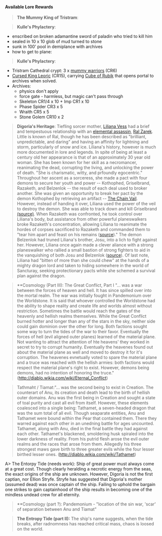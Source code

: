 #### Available Lore Rewards

> **The Mummy King of Tristram**:  

> **Kulle's Phylactery**:
- enscribed on broken adamantine sword of paladin who tried to kill him
- sealed in 10 x 10 glob of mud turned to stone
- sunk in 100' pool in demiplance with archives
- how to get to plane:

> **Kulle's Phylactery**:
 - Tristram Cathedral crypt:  3 x [mummy warriors](https://i.imgur.com/aqABe53.png) (CR6)
 - [Cursed King Leoric](https://i.pinimg.com/originals/88/60/56/88605671c8648e09ec28f902045c07b1.jpg) (CR15), carrying [Cube of Rubik](https://www.dandwiki.com/wiki/Cube_of_Rubik_(5e_Equipment)) that opens portal to archives when solved.
 - Archives:
   - physics don't apply
   - force gate - harmless, but magic can't pass through
   - Skeleton CR1/4 x 10 + Imp CR1 x 10
   - Phase Spider CR3 x 5
   - Wraith CR5 x 5
   - Stone Golem CR10 x 2

> **Digoria's Heritage**:  Tiefling sorcer mother, [Liliana Vess](https://i.imgur.com/DjmKELZ.jpg) had a brief and tempestuous relationship with an [elemental assassin](https://www.dandwiki.com/wiki/Elemental_Assassin_(5e_Class)), [Ral Zarek](https://i.imgur.com/KV4fssm.jpg).  Little is known of Ral, though he has been described as "brilliant, unpredictable, and daring" and having an affinity for lightning and storm, particularly of snow and ice.  Liliana's history, however is much more documented in lore and legends.  In spite of being at least a century old her appearance is that of an approximately 30 year old woman.  She has been known for her skill as a necromancer, reanimating the dead, corrupting the living, and unlocking the power of death.  "She is charismatic, witty, and prfoundly egocentric."  Throughout her ascent as a sorceress, she made a pact with four demons to secure her youth and power -- Kothophed, Griselbrand, Razaketh, and Belzenlok -- the result of each deal used to broker another.  She was given an opportunity to break her pact by the demon Kothophed by retrieving an artifact -- [The Chain Vail](https://www.dandwiki.com/wiki/The_Chain_Veil_(5e_Equipment)).  However, instead of handing it over, Liliana used the power of the veil to destroy the demon.  She was able to track down and kill Griselbrand [(source)](https://mtg.gamepedia.com/Liliana_Vess#Innistrad).  When Razaketh was confronted, he took control over Liliana's body, but assistance from other powerful planeswalkers broke Razaketh's concentration, allowing Liliana to reanimate the hordes of corpses sacrificed to Razaketh and commanded them to "tear him apart and feast on his remains ([source](https://mtg.gamepedia.com/Liliana_Vess#Amonkhet))."  The demon Belzenlok had truned Liliana's brother, Josu, into a lich to fight against her.  However, Liliana once again made a clever aliance with a strong planeswalker who rallied a small bastion of strong fighters to aid in the vanquishing of both Josu and Belzenlok ([source](https://mtg.gamepedia.com/Liliana_Vess#Return_to_Dominaria)).  Of last note, Liliana had "bitten of more than she could chew" at the hands of a mighty dragon lord and taken to hiding somewhere in the world of Sancturay, seeking protectionary pacts while she schemed a survival plan against the dragon.

> **Cosmology (Part III):  The Great Conflict, Part I "... was a war between the forces of heaven and hell.  It has since spilled over into the mortal realm.  The war was initially fought in Pandemonium over the Worldstone.  It is said that whoever controlled the Worldstone had the ability to shape reality and create life and worlds almost without restriction.  Sometimes the battle would reach the gates of the heavenly and hellish realms themselves.  While the Great Conflict burned hotter and longer than any of the stars in the sky, neither side could gain dominion over the other for long.  Both factions sought some way to turn the tides of the war to their favor.  Eventually the forces of hell (evil aligned outer planes) learned of the material plane.  Not wanting to attract the attention of hte heavens' they worked in secret to try to corrupt humanity.  Eventually the heavenes found out about the material plane as well and moved to destroy it for it's corruption.  The heavenes evnetually voted to spare the material plane and a truce was reached with the hellish armies:  both factions would respect the material plane's right to exist.  However, demons being demons, had no intention of honoring the truce."  (http://diablo.wikia.com/wiki/Eternal_Conflict)

> Tathmaht / Tiamat:"... was the second being to exist in Creation.  The counterart of Anu, its creation and death lead to the birth of hellish outer domains.  Anu was the first being in Creation and sought a state of toal purity and cast all evil from itself.  However, these elements coalesced into a single being:  Tathamet, a seven-headed dragon that was the sum total of all evil.  Though seaparate entities, Anu and Tathamet were bound within the Pear that contained them.  There they warred against each other in an unedning battle for ages uncounted.  Tathamet, along with Anu, died in the final battle they had against each other.  Tathamet's blackened, smoldering husk spiraled into the lower darkness of reality.  From his putrid flesh arose the evil outer realms and the races that arose from them.  Allegedly his three strongest maws gave birth to three greater evils while the four lesser birthed lesser ones.  (http://diablo.wikia.com/wiki/Tathamet)

A> The Entorpy Tide (needs work):  Ship of great power must always come at a great cost.  Though clearly heralding a necrotic energy from the seas, the exact origins of the ship are unknown.  However, Digoria is not the first captian, nor Ellion Stryfe.  Stryfe has suggested that Digoria's mother (assumed dead) was once captain of the ship.  Failing to uphold the bargain one strikes to gain captainhood of the ship results in becoming one of the mindless undead crew for all eternity.

> **Cosmology (part ?):  Pandemonium - "location of the sin war, 'scar' of separation between Anu and Tiamat"

> **The Entropy Tide (part II):**  The ship's name suggests, when the tide breaks, after radnomness has reached critical mass, chaos is loosed on the world.  

>